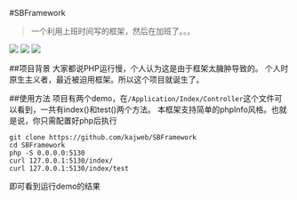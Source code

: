 #SBFramework
>一个利用上班时间写的框架，然后在加班了。。。

![](https://camo.githubusercontent.com/56d9298798ae0c049c2cfcb9fd5f8306c0ad18a0/68747470733a2f2f6170692e7472617669732d63692e6f72672f73776f6f6c652f73776f6f6c652d7372632e737667)  ![](https://img.shields.io/badge/lost-job-red.svg)  ![](https://img.shields.io/badge/lost-yourJob-blue.svg)


##项目背景
大家都说PHP运行慢，个人认为这是由于框架太臃肿导致的。
个人时原生主义者，最近被迫用框架。所以这个项目就诞生了。

##使用方法
项目有两个demo，在`/Application/Index/Controller`这个文件可以看到，一共有index()和test()两个方法。
本框架支持简单的phpInfo风格。也就是说，你只需配置好php后执行

```
git clone https://github.com/kajweb/SBFramework
cd SBFramework
php -S 0.0.0.0:5130
curl 127.0.0.1:5130/index/
curl 127.0.0.1:5130/index/test
```
即可看到运行demo的结果